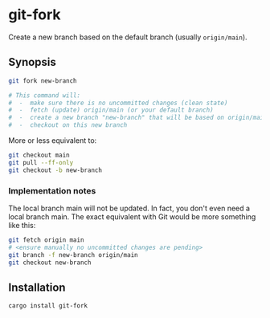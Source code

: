 git-fork
========

Create a new branch based on the default branch (usually `origin/main`).

Synopsis
--------

```bash
git fork new-branch

# This command will:
#  -  make sure there is no uncommitted changes (clean state)
#  -  fetch (update) origin/main (or your default branch)
#  -  create a new branch "new-branch" that will be based on origin/main
#  -  checkout on this new branch
```

More or less equivalent to:

```bash
git checkout main
git pull --ff-only
git checkout -b new-branch
```

### Implementation notes

The local branch main will not be updated. In fact, you don't even
need a local branch main. The exact equivalent with Git would be more
something like this:

```bash
git fetch origin main
# <ensure manually no uncommitted changes are pending>
git branch -f new-branch origin/main
git checkout new-branch
```

Installation
------------

```bash
cargo install git-fork
```
